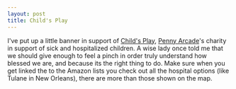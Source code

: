 ```yaml
--- 
layout: post
title: Child's Play
---
```

I've put up a little banner in support of <a href="http://www.childsplaycharity.org/">Child's Play</a>, <a href="http://www.penny-arcade.com/">Penny Arcade</a>'s charity in support of sick and hospitalized children. A wise lady once told me that we should give enough to feel a pinch in order truly understand how blessed we are, and because its the right thing to do. Make sure when you get linked the to the Amazon lists you check out all the hospital options (like Tulane in New Orleans), there are more than those shown on the map.
